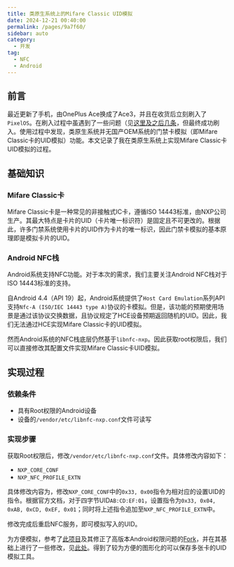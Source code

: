 ```yaml
---
title: 类原生系统上的Mifare Classic UID模拟
date: 2024-12-21 00:40:00
permalink: /pages/9a7f60/
sidebar: auto
category:
  - 开发
tag:
  - NFC
  - Android
---
```


## 前言

最近更新了手机，由OnePlus Ace换成了Ace3，并且在收货后立刻刷入了`PixelOS`。在刷入过程中虽遇到了一些问题（见[这里及之后几条](https://t.me/neko_rei/210)，但最终成功刷入。使用过程中发现，类原生系统并无国产OEM系统的门禁卡模拟（即Mifare Classic卡的UID模拟）功能。本文记录了我在类原生系统上实现Mifare Classic卡UID模拟的过程。

## 基础知识

### Mifare Classic卡

Mifare Classic卡是一种常见的非接触式IC卡，遵循ISO 14443标准，由NXP公司生产。其最大特点是卡片的UID（卡片唯一标识符）是固定且不可更改的。根据此，许多门禁系统使用卡片的UID作为卡片的唯一标识，因此门禁卡模拟的基本原理即是模拟卡片的UID。

### Android NFC栈

Android系统支持NFC功能。对于本次的需求，我们主要关注Android NFC栈对于ISO 14443标准的支持。

自Android 4.4（API 19）起，Android系统提供了`Host Card Emulation`系列API支持`Nfc-A (ISO/IEC 14443 type A)`协议的卡模拟。但是，该功能的预期使用场景是通过该协议交换数据，且协议规定了HCE设备预期返回随机的UID。因此，我们无法通过HCE实现Mifare Classic卡的UID模拟。

然而Android系统的NFC栈底层仍然基于`libnfc-nxp`。因此获取root权限后，我们可以直接修改其配置文件实现Mifare Classic卡UID模拟。

## 实现过程

### 依赖条件

- 具有Root权限的Android设备
- 设备的`/vendor/etc/libnfc-nxp.conf`文件可读写

### 实现步骤

获取Root权限后，修改`/vendor/etc/libnfc-nxp.conf`文件。具体修改内容如下：

- `NXP_CORE_CONF`
- `NXP_NFC_PROFILE_EXTN`

具体修改内容为，修改`NXP_CORE_CONF`中的`0x33, 0x00`指令为相对应的设置UID的指令。根据官方文档，对于四字节UID`AB:CD:EF:01`，设置指令为`0x33, 0x04, 0xAB, 0xCD, 0xEF, 0x01`；同时将上述指令追加至`NXP_NFC_PROFILE_EXTN`中。

修改完成后重启NFC服务，即可模拟写入的UID。

为方便模拟，参考了[此项目](https://github.com/qwe321qwe321qwe321/NFC-UID-Emulator)及其修正了高版本Android权限问题的[Fork](https://github.com/yikza/NFC-UID-Emulator)，并在其基础上进行了一些修改，见[此处](https://github.com/NaiveTomcat/NFC-UID-Emulator)。得到了较为方便的图形化的可以保存多张卡的UID模拟工具。
